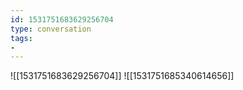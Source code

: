 ```yaml
---
id: 1531751683629256704
type: conversation
tags:
- 
---
```

![[1531751683629256704]]
![[1531751685340614656]]

